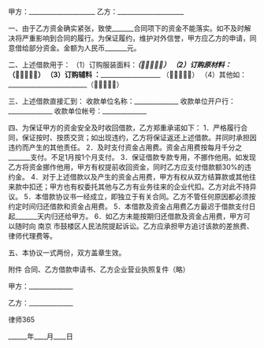 
 


甲方：_____________________
乙方：_____________________ 


一、由于乙方资金确实紧张，致使_______合同项下的资金不能落实。如不及时解决将严重影响到合同的履行。为保证履约，维护对外信誉，甲方应乙方的申请，同意借给部分资金。金额为人民币_______元。


二、上述借款用于：
（1）订购服装面料：___________________（）
（2）订购原材料：_____________________（）
（3）订购辅料 ：_____________________ （）
（4）其他如：_________________________（）


三、上述借款直接汇到：
收款单位名称：______________
收款单位开户行：______________
收款单位帐号：______________


四、为保证甲方的资金安全及时收回借款，乙方郑重承诺如下：
1．严格履行合同，保证按时、按质交货；如出现违约，乙方将保证返还上述借款。并同时承担因违约而产生的其他责任。
2．及时支付资金占用费。资金占用费按每月千分之_______支付。不足1月按1个月支付。
3．保证借款专款专用，不挪作他用。如发现乙方将资金挪作他用，甲方有权提前收回资金，同时乙方应支付借款额30%的违约金。
4．对于上述借款以及产生的资金占用费，甲方有权从双方结算款或其他往来款中扣还；甲方也有权委托其他与乙方有业务往来的企业代扣。乙方对此不持异议。
5．本借款协议书一经成立，即独立于有关合同。乙方不管任何原因都必须按约定时间归还借款和资金占用费。
5．本借款及资金占用费乙方最迟于借款支付日起_______天内归还给甲方。
6．如乙方未能按期归还借款及资金占用费，甲方可以随时向
南京
市鼓楼区人民法院提起诉讼。乙方应承担甲方追讨该款的差旅费、律师代理费等。


五、本协议一式两份，双方盖章生效。

附件  合同、乙方借款申请书、乙方企业营业执照复件（略）


 



 甲方：______________
 
乙方：______________
 

 

  
律师365

 

 

 
______年____月____日
 


 

 
 

 
 
 
  
 
  
 
   


   
 

   


   


   
 
 
  
 
 
 

